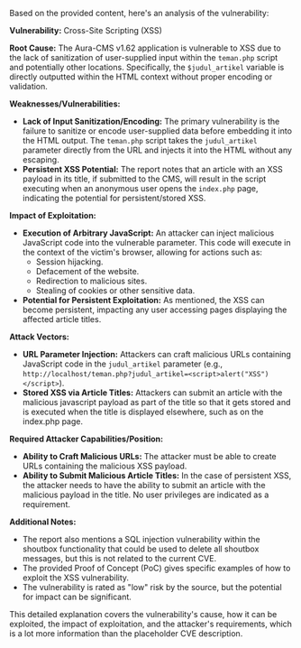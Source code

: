 Based on the provided content, here's an analysis of the vulnerability:

**Vulnerability:** Cross-Site Scripting (XSS)

**Root Cause:** The Aura-CMS v1.62 application is vulnerable to XSS due to the lack of sanitization of user-supplied input within the `teman.php` script and potentially other locations. Specifically, the `$judul_artikel` variable is directly outputted within the HTML context without proper encoding or validation.

**Weaknesses/Vulnerabilities:**
*   **Lack of Input Sanitization/Encoding:** The primary vulnerability is the failure to sanitize or encode user-supplied data before embedding it into the HTML output. The `teman.php` script takes the `judul_artikel` parameter directly from the URL and injects it into the HTML without any escaping.
*   **Persistent XSS Potential:** The report notes that an article with an XSS payload in its title, if submitted to the CMS, will result in the script executing when an anonymous user opens the `index.php` page, indicating the potential for persistent/stored XSS.

**Impact of Exploitation:**
*   **Execution of Arbitrary JavaScript:** An attacker can inject malicious JavaScript code into the vulnerable parameter. This code will execute in the context of the victim's browser, allowing for actions such as:
    *   Session hijacking.
    *   Defacement of the website.
    *   Redirection to malicious sites.
    *   Stealing of cookies or other sensitive data.
*   **Potential for Persistent Exploitation:** As mentioned, the XSS can become persistent, impacting any user accessing pages displaying the affected article titles.

**Attack Vectors:**
*   **URL Parameter Injection:** Attackers can craft malicious URLs containing JavaScript code in the `judul_artikel` parameter (e.g., `http://localhost/teman.php?judul_artikel=<script>alert("XSS")</script>`).
*  **Stored XSS via Article Titles:** Attackers can submit an article with the malicious javascript payload as part of the title so that it gets stored and is executed when the title is displayed elsewhere, such as on the index.php page.

**Required Attacker Capabilities/Position:**
*   **Ability to Craft Malicious URLs:** The attacker must be able to create URLs containing the malicious XSS payload.
*   **Ability to Submit Malicious Article Titles:** In the case of persistent XSS, the attacker needs to have the ability to submit an article with the malicious payload in the title. No user privileges are indicated as a requirement.

**Additional Notes:**

*   The report also mentions a SQL injection vulnerability within the shoutbox functionality that could be used to delete all shoutbox messages, but this is not related to the current CVE.
*   The provided Proof of Concept (PoC) gives specific examples of how to exploit the XSS vulnerability.
*   The vulnerability is rated as "low" risk by the source, but the potential for impact can be significant.

This detailed explanation covers the vulnerability's cause, how it can be exploited, the impact of exploitation, and the attacker's requirements, which is a lot more information than the placeholder CVE description.